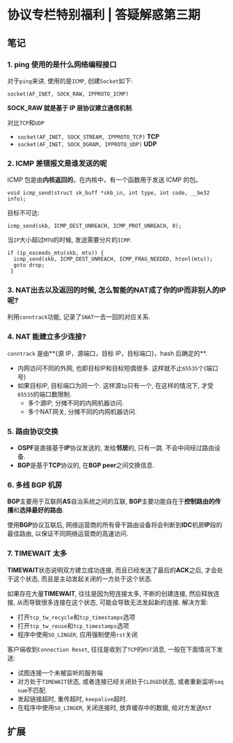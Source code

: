 # 协议专栏特别福利 | 答疑解惑第三期

## 笔记

### 1. ping 使用的是什么网络编程接口

对于`ping`来讲, 使用的是`ICMP`, 创建`Socket`如下:

```
socket(AF_INET, SOCK_RAW, IPPROTO_ICMP)
```

**SOCK_RAW 就是基于 IP 层协议建立通信机制**.

对比`TCP`和`UDP`

* `socket(AF_INET, SOCK_STREAM, IPPROTO_TCP)` **TCP**
* `socket(AF_INET, SOCK_DGRAM, IPPROTO_UDP)` **UDP**

### 2. ICMP 差错报文是谁发送的呢

ICMP 包是由**内核返回的**，在内核中，有一个函数用于发送 ICMP 的包。

```
void icmp_send(struct sk_buff *skb_in, int type, int code, __be32 info);
```

目标不可达:

```
icmp_send(skb, ICMP_DEST_UNREACH, ICMP_PROT_UNREACH, 0);
```

当`IP`大小超过`MTU`的时候, 发送需要分片的`ICMP`.

```
if (ip_exceeds_mtu(skb, mtu)) {
  icmp_send(skb, ICMP_DEST_UNREACH, ICMP_FRAG_NEEDED, htonl(mtu));
  goto drop;
 }
```

### 3. NAT出去以及返回的时候, 怎么智能的NAT成了你的IP而非别人的IP呢?

利用`conntrack`功能, 记录了`SNAT`一去一回的对应关系.

### 4. NAT 能建立多少连接?

`conntrack` 是由**{源 IP，源端口，目标 IP，目标端口}，hash 后确定的**.

* 内网访问不同的外网, 也即目标IP和目标短偶很多. 这样就不止`65535`个(端口号)
* 如果目标IP, 目标端口为同一个. 这样源`Ip`只有一个, 在这样的情况下, 才受`65535`的端口数限制.
	* 多个源IP, 分摊不同的内网机器访问.
	* 多个NAT网关, 分摊不同的内网机器访问.

### 5. 路由协议交换

* **OSPF**是直接基于**IP**协议发送的, 发给**邻居**的, 只有一跳. 不会中间经过路由设备.
* **BGP**是基于**TCP**协议的, 在**BGP peer**之间交换信息.

### 6. 多线 BGP 机房

**BGP**主要用于互联网**AS**自治系统之间的互联, **BGP**主要功能自在于**控制路由的传播**和**选择最好的路由**.

使用**BGP**协议互联后, 网络运营商的所有骨干路由设备将会判断到**IDC**机房**IP**段的最佳路由, 以保证不同网络运营商的高速访问.

### 7. TIMEWAIT 太多

**TIMEWAIT**状态说明双方建立成功连接, 而且已经发送了最后的**ACK**之后, 才会处于这个状态, 而且是主动发起关闭的一方处于这个状态.

如果存在大量**TIMEWAIT**, 往往是因为短连接太多, 不断的创建连接, 然后释放连接, 从而导致很多连接在这个状态, 可能会导致无法发起新的连接. 解决方案:

* 打开`tcp_tw_recycle`和`tcp_timestamps`选项
* 打开`tcp_tw_reuse`和`tcp_timestamps`选项
* 程序中使用`SO_LINGER`, 应用强制使用`rst`关闭

客户端收到`Connection Reset`, 往往是收到了`TCP`的`RST`消息, 一般在下面情况下发送:

* 试图连接一个未被监听的服务端
* 对方处于`TIMEWAIT`状态, 或者连接已经关闭处于`CLOSED`状态, 或者重新监听`seq num`不匹配.
* 发起链接超时, 重传超时, `keepalive`超时.
* 在程序中使用`SO_LINGER`, 关闭连接时, 放弃缓存中的数据, 给对方发送`RST`

## 扩展